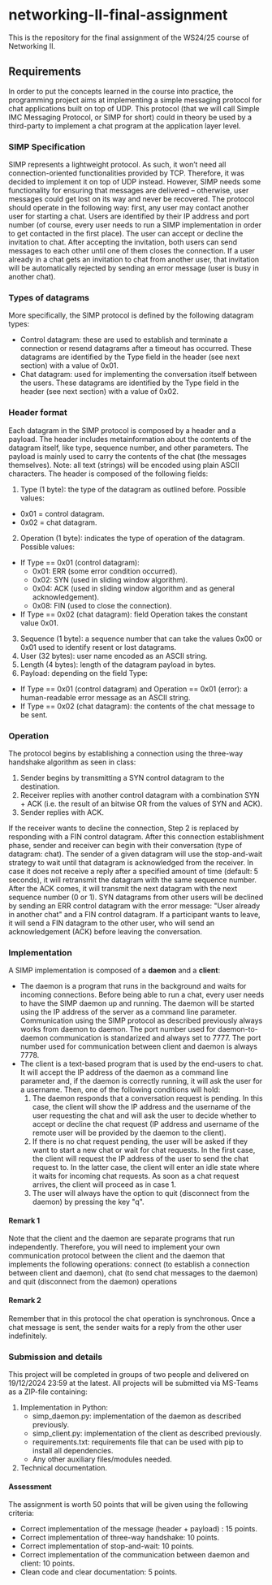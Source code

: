 # networking-II-final-assignment
This is the repository for the final assignment of the WS24/25 course of Networking II.

## Requirements

In order to put the concepts learned in the course into practice, the programming project aims at implementing a simple messaging protocol for chat applications built on top of UDP. This protocol (that we will call Simple IMC Messaging Protocol, or SIMP for short) could in theory be used by a third-party to implement a chat program at the application layer level.

### SIMP Specification

SIMP represents a lightweight protocol. As such, it won’t need all connection-oriented functionalities provided by TCP. Therefore, it was decided to implement it on top of UDP instead. However, SIMP needs some functionality for ensuring that messages are delivered – otherwise, user messages could get lost on its way and never be recovered. The protocol should operate in the following way: first, any user may contact another user for starting a chat. Users are identified by their IP address and port number (of course, every user needs to run a SIMP implementation in order to get contacted in the first place). The user can accept or decline the invitation to chat. After accepting the invitation, both users can send messages to each other until one of them closes the connection. If a user already in a chat gets an invitation to chat from another user, that invitation will be automatically rejected by sending an error message (user is busy in another chat).

### Types of datagrams

More specifically, the SIMP protocol is defined by the following datagram types:
- Control datagram: these are used to establish and terminate a connection or resend datagrams after a timeout has occurred. These datagrams are identified by the Type field in the header (see next section) with a value of 0x01.
- Chat datagram: used for implementing the conversation itself between the users. These datagrams are identified by the Type field in the header (see next section) with a value of 0x02.

### Header format

Each datagram in the SIMP protocol is composed by a header and a payload. The header includes metainformation about the contents of the datagram itself, like type, sequence number, and other parameters. The payload is mainly used to carry the contents of the chat (the messages themselves). Note: all text (strings) will be encoded using plain ASCII characters.
The header is composed of the following fields:

1. Type (1 byte): the type of the datagram as outlined before. Possible values:
- 0x01 = control datagram.
- 0x02 = chat datagram.
2.  Operation (1 byte): indicates the type of operation of the datagram. Possible values:
- If Type == 0x01 (control datagram):
    - 0x01: ERR (some error condition occurred).
    - 0x02: SYN (used in sliding window algorithm).
    - 0x04: ACK (used in sliding window algorithm and as general acknowledgement).
    - 0x08: FIN (used to close the connection).
- If Type == 0x02 (chat datagram): field Operation takes the constant value 0x01.
3. Sequence (1 byte): a sequence number that can take the values 0x00 or 0x01 used to identify resent or lost datagrams.
4. User (32 bytes): user name encoded as an ASCII string.
5. Length (4 bytes): length of the datagram payload in bytes.
6. Payload: depending on the field Type:
- If Type == 0x01 (control datagram) and Operation == 0x01 (error): a human-readable error message as an ASCII string.
- If Type == 0x02 (chat datagram): the contents of the chat message to be sent.

### Operation

The protocol begins by establishing a connection using the three-way handshake algorithm as seen in class:
1.  Sender begins by transmitting a SYN control datagram to the destination.
2. Receiver replies with another control datagram with a combination SYN + ACK (i.e. the result of an bitwise OR from the values of SYN and ACK).
3. Sender replies with ACK.

If the receiver wants to decline the connection, Step 2 is replaced by responding with a FIN control datagram. After this connection establishment phase, sender and receiver can begin with their conversation (type of datagram: chat). The sender of a given datagram will use the stop-and-wait strategy to wait until that datagram is acknowledged from the receiver. In case it does not receive a reply after a specified amount of time (default: 5 seconds), it will retransmit the datagram with the same sequence number. After the ACK comes, it will transmit the next datagram with the next sequence number (0 or 1). SYN datagrams from other users will be declined by sending an ERR control datagram with the error message: "User already in another chat" and a FIN control datagram. If a participant wants to leave, it will send a FIN datagram to the other user, who will send an acknowledgement (ACK) before leaving the conversation.

### Implementation

A SIMP implementation is composed of a **daemon** and a **client**:
- The daemon is a program that runs in the background and waits for incoming connections. Before being able to run a chat, every user needs to have the SIMP daemon up and running. The daemon will be started using the IP address of the server as a command line parameter. Communication using the SIMP protocol as described previously always works from daemon to daemon. The port number used for daemon-to-daemon communication is standarized and always set to 7777. The port number used for communication between client and daemon is always 7778.
- The client is a text-based program that is used by the end-users to chat. It will accept the IP address of the daemon as a command line parameter and, if the daemon is correctly running, it will ask the user for a username. Then, one of the following conditions will hold:
    1. The daemon responds that a conversation request is pending. In this case, the client will show the IP address and the username of the user requesting the chat and will ask the user to decide whether to accept or decline the chat request (IP address and username of the remote user will be provided by the daemon to the client).
    2. If there is no chat request pending, the user will be asked if they want to start a new chat or wait for chat requests. In the first case, the client will request the IP address of the user to send the chat request to. In the latter case, the client will enter an idle state where it waits for incoming chat requests. As soon as a chat request arrives, the client will proceed as in case 1.
    3. The user will always have the option to quit (disconnect from the daemon) by pressing the key "q".

#### Remark 1

Note that the client and the daemon are separate programs that run independently. Therefore, you will need to implement your own communication protocol between the client and the daemon that implements the following operations: connect (to establish a connection between client and daemon), chat (to send chat messages to the daemon) and quit (disconnect from the daemon) operations

#### Remark 2

Remember that in this protocol the chat operation is synchronous. Once a chat message is sent, the sender waits for a reply from the other user indefinitely.

### Submission and details

This project will be completed in groups of two people and delivered on 19/12/2024 23:59 at the latest. All projects will be submitted via MS-Teams as a ZIP-file containing:
1. Implementation in Python:
    - simp_daemon.py: implementation of the daemon as described previously.
    - simp_client.py: implementation of the client as described previously.
    - requirements.txt: requirements file that can be used with pip to install all dependencies.
    - Any other auxiliary files/modules needed.
2. Technical documentation.

#### Assessment

The assignment is worth 50 points that will be given using the following criteria:
- Correct implementation of the message (header + payload) : 15 points.
- Correct implementation of three-way handshake: 10 points.
- Correct implementation of stop-and-wait: 10 points.
- Correct implementation of the communication between daemon and client: 10 points.
- Clean code and clear documentation: 5 points.